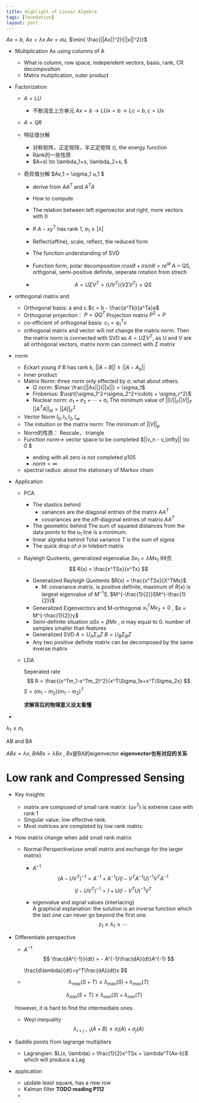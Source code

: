 ```yaml
---
title: Highlight of Linear Algebra
tags: [foundation]
layout: post
---
```


$Ax=b$, $Ax=\lambda x$ $Av=\sigma u$, <span> $\min{ \frac{||Ax||^2}{||x||^2}}$  </span> 

- Multiplication Ax using columns of A   

  - What is column, row space, independent vectors, basis,  rank, CR decomposition
  - Matrix mutiplication, outer product

- Factorization

  - $A=LU$  

    - 不断消去上方单元   $Ax=b\to LUx=b \to Lc = b, c = Ux$

  - $A=QR$

  - 特征值分解

    - 对称矩阵，正定矩阵，半正定矩阵  (), the energy function
    - Rank的一些性质
    - $A+sI \to \lambda_1+s, \lambda_2+s, $

  - 奇异值分解   $Av_1 = \sigma_1 u_1 $

    - derive from $AA^T$ and $A^TA$

    - How to compute

    - The relation between left eigenvector and right,  more vectors with 0

    - If $A-xy^T$ has rank 1, <span>$\sigma_1 \ge  |\lambda  |$</span>

    - Reflect(affine), scale, reflect, the reduced form

    - The function understanding of SVD

    - Function form, polar decomposition 
      $rcos\theta+irsin\theta = re^{i\theta}$   A = QS, orthgonal, semi-positive definite, seperate rotation from strech

    - $$
      A = U\Sigma V^T=(UV^T)(V\Sigma V^T) = QS
      $$

      

- orthogonal matrix and 

  - Orthogonal basis: a and c  $c = b - \frac{a^Tb}{a^Ta}a$
  - Orthogonal projection：  $P = QQ^T$  Projection matrix $P^2=P$
  - co-efficient of orthogonal basis:   $c_1=q_1^Tv$
  - orthogonal matrix and vector will not change the matrix norm. Then the matrix norm is connected with SVD as  $A=U\Sigma V^T$, as U and V are all orthogonal vectors, matrix norm can connect with $\Sigma$ matrix

- norm

  - Eckart young  if B has rank k, <span>$||A-B|| \ge ||A - A_k||$</span>
  - Inner product
  - Matrix Norm: three norm only effected by $\sigma$, what about others.
    - l2 norm: <span>$\max \frac{||Ax||}{||x||} = \sigma_1$</span>
    - Frobenius: $\sqrt{\sigma_1^2+\sigma_2^2+\cdots + \sigma_r^2}$
    - Nuclear norm:   $\sigma_1+\sigma_2+\cdots + \sigma_r$      The minimum value of <span>$||U||_F||V||_F$  $||A^TA||_N=||A||_F^2$</span>
  - Vector Norm  $l_0, l_1, l_2, l_\infty$
  - The inituition or the matrix norm: The minimum of  <span>$||V||_p$</span>
  - Norm的性质：  Rescale， triangle
  - Function norm-> vector space to be completed  <span>$||v_n - v_\infty||<span> \to 0 $  
    - ending with all zero is not completed  p105 
    - $norm < \infty$
  - spectral radius: about the stationary of Markov chain

- Application

  - PCA  

    - The stastics behind 
      - variances are the diagonal entries of the matrix $AA^T$
      - covariances are the off-diagonal entries of matrix $AA^T$
    - The geometric behind
      The sum of squared distances from the data points to the $u_1$ line is a minimum.
    - linear algreba behind
      Total variance $T$ is the sum of sigma
    - The quick drop of $\sigma$ in hilebert matrix

  - Rayleigh Quotients, generalized eigenvalue   $Sx_1 = \lambda M x_1$    99页
    $$
    R(x) = \frac{x^TSx}{x^Tx}
    $$

    - Generalized Rayleigh Quotients  $R(x) = \frac{x^TSx}{X^TMx}$
      - M: covariance matrix, is positive definite, maximum of $R(x)$ is largest eigenvalue of $M^{-1}S$, $M^{-\frac{1}{2}}SM^{-\frac{1}{2}}$
    - Generalized Eigenvectors and M-orthogonal   $x_1^TMx_2 = 0$ , $x = M^{-\frac{1}{2}}y$
    - Semi-definite situation  $\alpha Sx = \beta Mx$ , $\alpha$ may equal to 0. number of samples smaller than features
    - Generalized SVD  $A=U_A\Sigma_AZ$   $B=U_B\Sigma_BZ$
    - Any two positive definite matrix can be decomposed by the same inverse matrix

  - LDA

    Seperated rate
    $$
    R = \frac{(x^Tm_1-x^Tm_2)^2}{x^T\Sigma_1x+x^T\Sigma_2x}
    $$
    $S = (m_1-m_2)(m_1-m_2)^T$

    **求解背后的物理意义没太看懂**

- 





$\lambda_1 \le \sigma_1$

AB and BA  

$ABx=\lambda x$, $BABx=\lambda Bx$ ,  $Bx$是BA的eigenvector   **eigenvector也有对应的关系**







# Low rank and Compressed Sensing

- Key insights
  - matrix are composed of small rank matrix: ($uv^T$) is extreme case with rank 1
  - Singular value: low effective rank.
  - Most matrices are completed by low rank matrix.



- How matrix change when add small rank matrix

  - Normal Perspective(use small matrix and exchange for the larger matrix)

    - $A^{-1}$ 
      $$
      (A-UV^T)^{-1} = A^{-1}+A^{-1}U(I-V^TA^{-1}U)^{-1}V^TA^{-1}
      $$

      $$
      (I-UV^T)^{-1} = I +U(I-V^TU)^{-1}V^T
      $$

    - eigenvalue and signal values (interlacing)    
      A graphical explanation: the solution is an inverse function which the last one can never go beyond the first one.
      $$
      z_1 \ge \lambda_1 \ge \cdots
      $$

- Differentiate perspective

  - $A^{-1}$ 
    $$
    \frac{dA^{-1}}{dt} = - A^{-1}\frac{dA}{dt}A^{-1}
    $$



    \frac{d\lambda}{dt}=y^T\frac{dA}{dt}x
  $$
    
  - $$
    \lambda_{max}(S+T)\le \lambda_{max}(S) + \lambda_{max}(T) 
  $$

  $$
    \lambda_{min}(S+T) \ge \lambda_{min}(S) + \lambda_{min}(T)
  $$

    However, it is hard to find the intermediate ones.

  - Weyl inequality   
    $$
    \lambda_{i+j-1}(A+B)\le \sigma_i(A)+\sigma_j(A)
    $$

- Saddle points from lagrange multipliers

  - Lagrangian:  $L(x, \lambda) = \frac{1}{2}x^TSx + \lambda^T(Ax-b)$ which will produce a Lag





- application
  - update least square, has a new row
  - Kalman filter **TODO reading P112**
  - 
